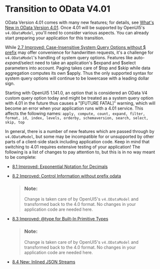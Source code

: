 <!-- loiocda632b01c1e4a988ccecab759d19380 -->

# Transition to OData V4.01

OData Version 4.01 comes with many new features; for details, see [What's New in OData Version 4.01](https://docs.oasis-open.org/odata/new-in-odata/v4.01/new-in-odata-v4.01.html). Once 4.01 will be supported by OpenUI5's `v4.ODataModel`, you'll need to consider various aspects. You can already start preparing your application for this transition.

While [2.7 Improved: Case-Insensitive System Query Options without $ prefix](https://docs.oasis-open.org/odata/new-in-odata/v4.01/cn04/new-in-odata-v4.01-cn04.html#sec_ImprovedCaseInsensitiveSystemQueryOp) may offer convenience for handwritten requests, it's a challenge for `v4.ODataModel`'s handling of system query options. Features like auto-$expand/$select need to take an application's $expand and $select parameters into account. Paging takes care of $top and $skip while data aggregation computes its own $apply. Thus the only supported syntax for system query options will continue to be lowercase with a leading dollar sign.

Starting with OpenUI5 1.141.0, an option that is considered an OData V4 custom query option today and might be treated as a system query option with 4.01 in the future thus causes a "\[FUTURE FATAL\]" warning, which will become an error when your application runs with a 4.01 service. This affects the following names: `apply, compute, count, expand, filter, format, id, index, levels, orderby, schemaversion, search, select, skip, top`

In general, there is a number of new features which are passed through by `v4.ODataModel`, but some may be incompatible for or unsupported by other parts of a client-side stack including application code. Keep in mind that switching to 4.01 requires extensive testing of your application! The following is a list of changes to pay attention to, but this is in no way meant to be complete:

-   [8.1 Improved: Exponential Notation for Decimals](https://docs.oasis-open.org/odata/new-in-odata/v4.01/cn04/new-in-odata-v4.01-cn04.html#sec_ImprovedExponentialNotationforDecima)

-   [8.2 Improved: Control Information without prefix odata](https://docs.oasis-open.org/odata/new-in-odata/v4.01/cn04/new-in-odata-v4.01-cn04.html#sec_ImprovedControlInformationwithoutpre)

    > ### Note:  
    > Change is taken care of by OpenUI5's `v4.ODataModel` and transformed back to the 4.0 format. No changes in your application code are needed here.

-   [8.3 Improved: @type for Built-In Primitive Types](https://docs.oasis-open.org/odata/new-in-odata/v4.01/cn04/new-in-odata-v4.01-cn04.html#sec_ImprovedtypeforBuiltInPrimitiveTypes)

    > ### Note:  
    > Change is taken care of by OpenUI5's `v4.ODataModel` and transformed back to the 4.0 format. No changes in your application code are needed here.

-   [8.4 New: Inlined JSON Streams](https://docs.oasis-open.org/odata/new-in-odata/v4.01/cn04/new-in-odata-v4.01-cn04.html#sec_NewInlinedJSONStreams)


